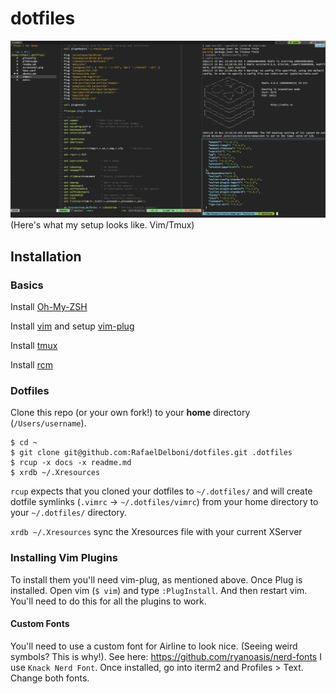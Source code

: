 dotfiles
===================
![screenshot](https://github.com/RafaelDelboni/dotfiles/blob/master/docs/screenshot.png)
(Here's what my setup looks like. Vim/Tmux)

## Installation

### Basics
Install [Oh-My-ZSH](https://github.com/robbyrussell/oh-my-zsh)

Install [vim](https://vim.sourceforge.io/download.php) and setup [vim-plug](https://github.com/junegunn/vim-plug)

Install [tmux](https://github.com/tmux/tmux/wiki)

Install [rcm](https://github.com/thoughtbot/rcm)

### Dotfiles
Clone this repo (or your own fork!) to your **home** directory (`/Users/username`).
```
$ cd ~
$ git clone git@github.com:RafaelDelboni/dotfiles.git .dotfiles
$ rcup -x docs -x readme.md
$ xrdb ~/.Xresources
```

`rcup` expects that you cloned your dotfiles to `~/.dotfiles/` and will create dotfile symlinks (`.vimrc` -> `~/.dotfiles/vimrc`) from your home directory to your `~/.dotfiles/` directory.

`xrdb ~/.Xresources` sync the Xresources file with your current XServer

### Installing Vim Plugins
To install them you'll need vim-plug, as mentioned above.
Once Plug is installed. Open vim (`$ vim`) and type `:PlugInstall`. And then restart vim. You'll need to do this for all the plugins to work.

#### Custom Fonts
You'll need to use a custom font for Airline to look nice. (Seeing weird symbols? This is why!). See here: https://github.com/ryanoasis/nerd-fonts
I use `Knack Nerd Font`. Once installed, go into iterm2 and Profiles > Text. Change both fonts.

